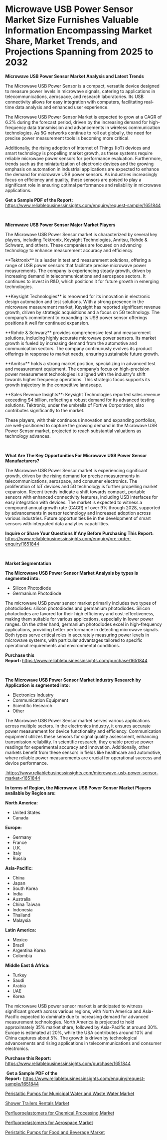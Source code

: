 <p><h1>Microwave USB Power Sensor Market Size Furnishes Valuable Information Encompassing Market Share, Market Trends, and Projections Spanning from 2025 to 2032</h1></p><p><strong>Microwave USB Power Sensor Market Analysis and Latest Trends</strong></p>
<p><p>The Microwave USB Power Sensor is a compact, versatile device designed to measure power levels in microwave signals, catering to applications in telecommunications, aerospace, and research laboratories. Its USB connectivity allows for easy integration with computers, facilitating real-time data analysis and enhanced user experience. </p><p>The Microwave USB Power Sensor Market is expected to grow at a CAGR of 6.2% during the forecast period, driven by the increasing demand for high-frequency data transmission and advancements in wireless communication technologies. As 5G networks continue to roll out globally, the need for precise power measurement tools is becoming more critical. </p><p>Additionally, the rising adoption of Internet of Things (IoT) devices and smart technology is propelling market growth, as these systems require reliable microwave power sensors for performance evaluation. Furthermore, trends such as the miniaturization of electronic devices and the growing emphasis on automation in industrial applications are expected to enhance the demand for microwave USB power sensors. As industries increasingly focus on efficiency and quality, these sensors are poised to play a significant role in ensuring optimal performance and reliability in microwave applications.</p></p>
<p><strong>Get a Sample PDF of the Report:&nbsp;</strong> <a href="https://www.reliablebusinessinsights.com/enquiry/request-sample/1651844?utm_campaign=1113&utm_medium=2&utm_source=Github&utm_content=ia&utm_term=23032025&utm_id=microwave-usb-power-sensor">https://www.reliablebusinessinsights.com/enquiry/request-sample/1651844</a></p>
<p>&nbsp;</p>
<p><strong>Microwave USB Power Sensor Major Market Players</strong></p>
<p><p>The Microwave USB Power Sensor market is characterized by several key players, including Tektronix, Keysight Technologies, Anritsu, Rohde & Schwarz, and others. These companies are focused on advancing technology to enhance measurement accuracy and efficiency.</p><p>**Tektronix** is a leader in test and measurement solutions, offering a range of USB power sensors that facilitate precise microwave power measurements. The company is experiencing steady growth, driven by increasing demand in telecommunications and aerospace sectors. It continues to invest in R&D, which positions it for future growth in emerging technologies.</p><p>**Keysight Technologies** is renowned for its innovation in electronic design automation and test solutions. With a strong presence in the microwave measurement market, Keysight has reported significant revenue growth, driven by strategic acquisitions and a focus on 5G technology. The company’s commitment to expanding its USB power sensor offerings positions it well for continued expansion.</p><p>**Rohde & Schwarz** provides comprehensive test and measurement solutions, including highly accurate microwave power sensors. Its market growth is fueled by increasing demand from the automotive and communication sectors. The company continuously evolves its product offerings in response to market needs, ensuring sustainable future growth.</p><p>**Anritsu** holds a strong market position, specializing in advanced test and measurement equipment. The company’s focus on high-precision power measurement technologies is aligned with the industry's shift towards higher frequency operations. This strategic focus supports its growth trajectory in the competitive landscape.</p><p>**Sales Revenue Insights**: Keysight Technologies reported sales revenue exceeding $4 billion, reflecting a robust demand for its advanced testing solutions. Tektronix, under the umbrella of Fortive Corporation, also contributes significantly to the market.</p><p>These players, with their continuous innovation and expanding portfolios, are well-positioned to capture the growing demand in the Microwave USB Power Sensor market, projected to reach substantial valuations as technology advances.</p></p>
<p>&nbsp;</p>
<p><strong>What Are The Key Opportunities For Microwave USB Power Sensor Manufacturers?</strong></p>
<p><p>The Microwave USB Power Sensor market is experiencing significant growth, driven by the rising demand for precise measurements in telecommunications, aerospace, and consumer electronics. The proliferation of IoT devices and 5G technology is further propelling market expansion. Recent trends indicate a shift towards compact, portable sensors with enhanced connectivity features, including USB interfaces for easy integration with devices. The market is expected to witness a compound annual growth rate (CAGR) of over 9% through 2028, supported by advancements in sensor technology and increased adoption across various industries. Future opportunities lie in the development of smart sensors with integrated data analytics capabilities.</p></p>
<p><strong>Inquire or Share Your Questions If Any Before Purchasing This Report:</strong> <a href="https://www.reliablebusinessinsights.com/enquiry/pre-order-enquiry/1651844?utm_campaign=1113&utm_medium=2&utm_source=Github&utm_content=ia&utm_term=23032025&utm_id=microwave-usb-power-sensor">https://www.reliablebusinessinsights.com/enquiry/pre-order-enquiry/1651844</a></p>
<p>&nbsp;</p>
<p><strong>Market Segmentation</strong></p>
<p><strong>The Microwave USB Power Sensor Market Analysis by types is segmented into:</strong></p>
<p><ul><li>Silicon Photodiode</li><li>Germanium Photodiode</li></ul></p>
<p><p>The microwave USB power sensor market primarily includes two types of photodiodes: silicon photodiodes and germanium photodiodes. Silicon photodiodes are favored for their high efficiency and cost-effectiveness, making them suitable for various applications, especially in lower power ranges. On the other hand, germanium photodiodes excel in high-frequency applications, providing better performance in detecting microwave signals. Both types serve critical roles in accurately measuring power levels in microwave systems, with particular advantages tailored to specific operational requirements and environmental conditions.</p></p>
<p><strong>Purchase this Report:&nbsp;</strong><a href="https://www.reliablebusinessinsights.com/purchase/1651844?utm_campaign=1113&utm_medium=2&utm_source=Github&utm_content=ia&utm_term=23032025&utm_id=microwave-usb-power-sensor">https://www.reliablebusinessinsights.com/purchase/1651844</a></p>
<p>&nbsp;</p>
<p><strong>The Microwave USB Power Sensor Market Industry Research by Application is segmented into:</strong></p>
<p><ul><li>Electronics Industry</li><li>Communication Equipment</li><li>Scientific Research</li><li>Other</li></ul></p>
<p><p>The Microwave USB Power Sensor market serves various applications across multiple sectors. In the electronics industry, it ensures accurate power measurement for device functionality and efficiency. Communication equipment utilizes these sensors for signal quality assessment, enhancing transmission reliability. In scientific research, they enable precise power readings for experimental accuracy and innovation. Additionally, other markets benefit from these sensors in fields like healthcare and automotive, where reliable power measurements are crucial for operational success and device performance.</p></p>
<p><a href="https://www.reliablebusinessinsights.com/microwave-usb-power-sensor-market-r1651844?utm_campaign=1113&utm_medium=2&utm_source=Github&utm_content=ia&utm_term=23032025&utm_id=microwave-usb-power-sensor">&nbsp;https://www.reliablebusinessinsights.com/microwave-usb-power-sensor-market-r1651844</a></p>
<p><strong>In terms of Region, the Microwave USB Power Sensor Market Players available by Region are:</strong></p>
<p>
    <p> <strong> North America: </strong>
        <ul>
            <li>United States</li>
            <li>Canada</li>
        </ul>
        </p> 
    <p> <strong> Europe: </strong>
        <ul>
            <li>Germany</li>
            <li>France</li>
            <li>U.K.</li>
            <li>Italy</li>
            <li>Russia</li>
        </ul>
        </p> 
    <p> <strong> Asia-Pacific: </strong>
        <ul>
            <li>China</li>
            <li>Japan</li>
            <li>South Korea</li>
            <li>India</li>
            <li>Australia</li>
            <li>China Taiwan</li>
            <li>Indonesia</li>
            <li>Thailand</li>
            <li>Malaysia</li>
        </ul>
        </p> 
    <p> <strong> Latin America: </strong>
        <ul>
            <li>Mexico</li>
            <li>Brazil</li>
            <li>Argentina Korea</li>
            <li>Colombia</li>
        </ul>
        </p> 
    <p> <strong> Middle East & Africa: </strong>
        <ul>
            <li>Turkey</li>
            <li>Saudi</li>
            <li>Arabia</li>
            <li>UAE</li>
            <li>Korea</li>
        </ul>
    </p>
    </p>
<p><p>The microwave USB power sensor market is anticipated to witness significant growth across various regions, with North America and Asia-Pacific expected to dominate due to increasing demand for advanced measurement technologies. North America is projected to hold approximately 35% market share, followed by Asia-Pacific at around 30%. Europe is estimated at 20%, while the USA contributes around 10% and China captures about 5%. The growth is driven by technological advancements and rising applications in telecommunications and consumer electronics.</p></p>
<p><strong>Purchase this Report: </strong><a href="https://www.reliablebusinessinsights.com/purchase/1651844?utm_campaign=1113&utm_medium=2&utm_source=Github&utm_content=ia&utm_term=23032025&utm_id=microwave-usb-power-sensor">https://www.reliablebusinessinsights.com/purchase/1651844</a></p>
<p>&nbsp;<strong>Get a Sample PDF of the Report:&nbsp;&nbsp;</strong><a href="https://www.reliablebusinessinsights.com/enquiry/request-sample/1651844?utm_campaign=1113&utm_medium=2&utm_source=Github&utm_content=ia&utm_term=23032025&utm_id=microwave-usb-power-sensor">https://www.reliablebusinessinsights.com/enquiry/request-sample/1651844</a></p>
<p><strong></strong></p>
<p><p><a href="https://github.com/safatabhee/Market-Research-Report-List-1/blob/main/peristaltic-pumps-for-municipal-water-and-waste-water-market.md?utm_campaign=1113&utm_medium=2&utm_source=Github&utm_content=ia&utm_term=23032025&utm_id=microwave-usb-power-sensor">Peristaltic Pumps for Municipal Water and Waste Water Market</a></p><p><a href="https://github.com/rwanjamiul/Market-Research-Report-List-1/blob/main/shower-trailers-rentals-market.md?utm_campaign=1113&utm_medium=2&utm_source=Github&utm_content=ia&utm_term=23032025&utm_id=microwave-usb-power-sensor">Shower Trailers Rentals Market</a></p><p><a href="https://github.com/gorbaicodaro/Market-Research-Report-List-1/blob/main/perfluoroelastomers-for-chemical-processing-market.md?utm_campaign=1113&utm_medium=2&utm_source=Github&utm_content=ia&utm_term=23032025&utm_id=microwave-usb-power-sensor">Perfluoroelastomers for Chemical Processing Market</a></p><p><a href="https://github.com/tamerlgwilt/Market-Research-Report-List-1/blob/main/perfluoroelastomers-for-aerospace-market.md?utm_campaign=1113&utm_medium=2&utm_source=Github&utm_content=ia&utm_term=23032025&utm_id=microwave-usb-power-sensor">Perfluoroelastomers for Aerospace Market</a></p><p><a href="https://github.com/sivyerloucks/Market-Research-Report-List-1/blob/main/peristaltic-pumps-for-food-and-beverage-market.md?utm_campaign=1113&utm_medium=2&utm_source=Github&utm_content=ia&utm_term=23032025&utm_id=microwave-usb-power-sensor">Peristaltic Pumps for Food and Beverage Market</a></p></p>